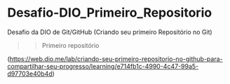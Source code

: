 # Desafio-DIO_Primeiro_Repositorio
Desafio da DIO de Git/GitHub (Criando seu primeiro Repositório no Git)

 >> Primeiro repositório 

(https://web.dio.me/lab/criando-seu-primeiro-repositorio-no-github-para-compartilhar-seu-progresso/learning/e714fb1c-4990-4c47-99a5-d97703e40b4d)
